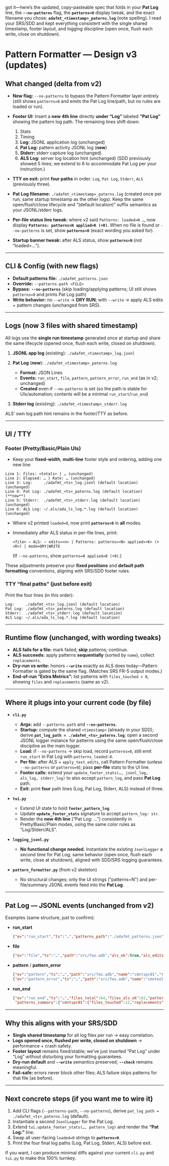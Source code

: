 got it—here’s the updated, copy-pasteable spec that folds in your **Pat Log** line, the **`--no-patterns`** flag, the **`patterns=0`** display tweak, and the exact filename you chose: **`adafmt_<timestamp>_paterns.log`** (note spelling). I read your SRS/SDD and kept everything consistent with the single shared timestamp, footer layout, and logging discipline (open once, flush each write, close on shutdown). &#x20;

# Pattern Formatter — Design v3 (updates)

## What changed (delta from v2)

* **New flag:** `--no-patterns` to bypass the Pattern Formatter layer entirely (still shows `patterns=0` and emits the Pat Log line/path, but no rules are loaded or run).
* **Footer UI:** Insert a **new 4th line** directly **under “Log”** labeled **“Pat Log”** showing the pattern log path. The remaining lines shift down:

  1. Stats
  2. Timing
  3. **Log:** JSONL application log (unchanged)
  4. **Pat Log:** pattern activity JSONL log (**new**)
  5. **Stderr:** stderr capture log (unchanged)
  6. **ALS Log:** server log location hint (unchanged)
     (SDD previously showed 5 lines; we extend to 6 to accommodate Pat Log per your instruction.)&#x20;
* **TTY on exit:** print **four paths** in order: `Log`, `Pat Log`, `Stderr`, `ALS` (previously three).
* **Pat Log filename:** `./adafmt_<timestamp>_paterns.log` (created once per run; same startup timestamp as the other logs). Keep the same open/flush/close lifecycle and “(default location)” suffix semantics as your JSONL/stderr logs.&#x20;
* **Per-file status line tweak:** where v2 said `Patterns: loaded=N …`, now display **`Patterns: patterns=N applied=K (+R)`**. When no file is found or `--no-patterns` is set, show **`patterns=0`** (exact wording you asked for).
* **Startup banner tweak:** after ALS status, show **`patterns=N`** (not “loaded=…”).

---

## CLI & Config (with new flags)

* **Default patterns file:** `./adafmt_patterns.json`
* **Override:** `--patterns-path <FILE>`
* **Bypass:** **`--no-patterns`** (skip loading/applying patterns; UI still shows `patterns=0` and prints Pat Log path)
* **Write behavior:** no `--write` → **DRY RUN**; with `--write` → apply ALS edits + pattern changes (unchanged from SRS).&#x20;

---

## Logs (now 3 files with shared timestamp)

All logs use the **single run timestamp** generated once at startup and share the same lifecycle (opened once, flush each write, closed on shutdown).&#x20;

1. **JSONL app log** (existing): `./adafmt_<timestamp>_log.jsonl`
2. **Pat Log** (**new**): `./adafmt_<timestamp>_paterns.log`

   * **Format:** JSON Lines
   * **Events:** `run_start`, `file`, `pattern`, `pattern_error`, `run_end` (as in v2; unchanged)
   * **Created** even if `--no-patterns` is set (so the path is stable for UIs/automation; contents will be a minimal `run_start`/`run_end`)
3. **Stderr log** (existing): `./adafmt_<timestamp>_stderr.log`

ALS’ own log path hint remains in the footer/TTY as before.&#x20;

---

## UI / TTY

### Footer (Pretty/Basic/Plain UIs)

* Keep your **fixed-width**, **multi-line** footer style and ordering, adding one new line:

```
Line 1: Files: <totals> | … (unchanged)
Line 2: Elapsed: … | Rate: … (unchanged)
Line 3: Log:     ./adafmt_<ts>_log.jsonl (default location)          (unchanged)
Line 4: Pat Log: ./adafmt_<ts>_paterns.log (default location)        (**new**)
Line 5: Stderr:  ./adafmt_<ts>_stderr.log (default location)         (unchanged)
Line 6: ALS Log: ~/.als/ada_ls_log.*.log (default location)          (unchanged)
```

* Where v2 printed `loaded=0`, now print **`patterns=0`** in **all** modes.
* Immediately after ALS status in per-file lines, print:

  ```
  <file> — ALS: ✓ edits=<n> | Patterns: patterns=<N> applied=<K> (+<R>) | mode=DRY|WRITE
  ```

  (If `--no-patterns`, show `patterns=0 applied=0 (+0)`.)

These adjustments preserve your **fixed positions** and **default path formatting** conventions, aligning with SRS/SDD footer rules.&#x20;

### TTY “final paths” (just before exit)

Print the four lines (in this order):

```
Log:     ./adafmt_<ts>_log.jsonl (default location)
Pat Log: ./adafmt_<ts>_paterns.log (default location)
Stderr:  ./adafmt_<ts>_stderr.log (default location)
ALS Log: ~/.als/ada_ls_log.*.log (default location)
```

---

## Runtime flow (unchanged, with wording tweaks)

* **ALS fails for a file:** mark failed; **skip** patterns; continue.
* **ALS succeeds:** apply patterns **sequentially** (sorted by `name`), collect `replacements`.
* **Dry-run vs write:** honors **`--write`** exactly as ALS does today—Pattern Formatter is gated by the same flag. (Matches SRS FR-5 output modes.)&#x20;
* **End-of-run “Extra Metrics”:** list patterns with `files_touched > 0`, showing `files` and `replacements` (same as v2).

---

## Where it plugs into your current code (by file)

* **`cli.py`**

  * **Args:** add `--patterns-path` and **`--no-patterns`**.
  * **Startup:** compute the shared `<timestamp>` (already in your SDD); derive **`pat_log_path = ./adafmt_<ts>_paterns.log`**; open a second JSONL logger instance for patterns using the same open/flush/close discipline as the main logger.&#x20;
  * **Load:** if `--no-patterns` → skip load, record `patterns=0`, still emit `run_start` in Pat Log with `patterns_loaded:0`.
  * **Per file:** after ALS + `apply_text_edits`, call Pattern Formatter (unless `--no-patterns` or `patterns=0`); pass **per-file** stats to the UI line.
  * **Footer calls:** extend your `update_footer_stats(…, jsonl_log, als_log, stderr_log)` to also accept `pattern_log`, and pass **Pat Log** path.
  * **Exit:** print **four** path lines (Log, Pat Log, Stderr, ALS) instead of three.

* **`tui.py`**

  * Extend UI state to hold **`footer_pattern_log`**.
  * Update **`update_footer_stats`** signature to accept `pattern_log: str`.
  * Render the **new 4th line** (“Pat Log: …”) consistently in Pretty/Basic/Plain modes, using the same color rules as “Log/Stderr/ALS”.

* **`logging_jsonl.py`**

  * **No functional change needed.** Instantiate the existing `JsonlLogger` a second time for Pat Log; same behavior (open once, flush each write, close at shutdown), aligned with SDD/SRS logging guarantees.&#x20;

* **`pattern_formatter.py`** (from v2 skeleton)

  * No structural changes; only the UI strings (“patterns=N”) and per-file/summary JSONL events feed into the **Pat Log**.

---

## Pat Log — JSONL events (unchanged from v2)

Examples (same structure, just to confirm):

* **run\_start**

  ```json
  {"ev":"run_start","ts":"…","patterns_path":"./adafmt_patterns.json","patterns_loaded":7,"mode":"DRY"}
  ```
* **file**

  ```json
  {"ev":"file","ts":"…","path":"src/foo.adb","als_ok":true,"als_edits":12,"patterns_applied":["cmntspc01","cmnteol02"],"replacements":14}
  ```
* **pattern** / **pattern\_error**

  ```json
  {"ev":"pattern","ts":"…","path":"src/foo.adb","name":"cmntspc01","replacements":3}
  {"ev":"pattern_error","ts":"…","path":"src/foo.adb","name":"cmnteol02","error":"replacement group out of range"}
  ```
* **run\_end**

  ```json
  {"ev":"run_end","ts":"…","files_total":64,"files_als_ok":62,"patterns_loaded":7,
   "patterns_summary":{"cmntspc01":{"files_touched":12,"replacements":37}, "cmnteol02":{"files_touched":8,"replacements":19}}}
  ```

---

## Why this aligns with your SRS/SDD

* **Single shared timestamp** for all log files per run → easy correlation.&#x20;
* **Logs opened once, flushed per write, closed on shutdown** → performance + crash safety.&#x20;
* **Footer layout** remains fixed/stable; we’ve just inserted “Pat Log” under “Log” without disturbing your formatting guarantees.&#x20;
* **Dry-run default** and **`--write`** semantics preserved; **`--check`** remains meaningful.&#x20;
* **Fail-safe:** errors never block other files; ALS failure skips patterns for that file (as before).&#x20;

---

## Next concrete steps (if you want me to wire it)

1. Add CLI flags (`--patterns-path`, `--no-patterns`), derive `pat_log_path = ./adafmt_<ts>_paterns.log` (default).
2. Instantiate a second `JsonlLogger` for the Pat Log.
3. Extend `tui.update_footer_stats(…, pattern_log)` and render the **“Pat Log:”** line.
4. Swap all user-facing `loaded=0` strings to **`patterns=0`**.
5. Print the four final log paths (Log, Pat Log, Stderr, ALS) before exit.

If you want, I can produce minimal diffs against your current `cli.py` and `tui.py` to make this 100% turnkey.
